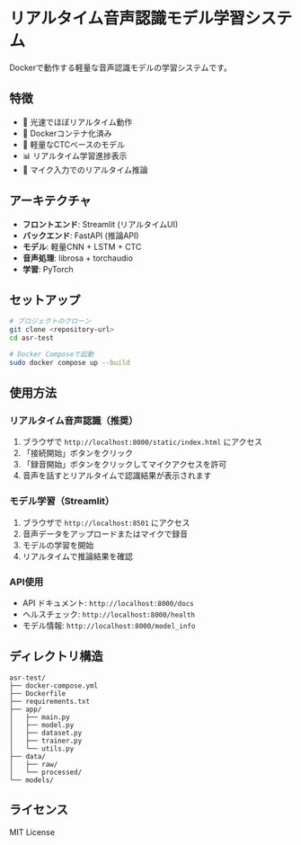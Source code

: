 # リアルタイム音声認識モデル学習システム

Dockerで動作する軽量な音声認識モデルの学習システムです。

## 特徴

- 🚀 光速でほぼリアルタイム動作
- 🐳 Dockerコンテナ化済み
- 🎯 軽量なCTCベースのモデル
- 📊 リアルタイム学習進捗表示
- 🎤 マイク入力でのリアルタイム推論

## アーキテクチャ

- **フロントエンド**: Streamlit (リアルタイムUI)
- **バックエンド**: FastAPI (推論API)
- **モデル**: 軽量CNN + LSTM + CTC
- **音声処理**: librosa + torchaudio
- **学習**: PyTorch

## セットアップ

```bash
# プロジェクトのクローン
git clone <repository-url>
cd asr-test

# Docker Composeで起動
sudo docker compose up --build
```

## 使用方法

### リアルタイム音声認識（推奨）
1. ブラウザで `http://localhost:8000/static/index.html` にアクセス
2. 「接続開始」ボタンをクリック
3. 「録音開始」ボタンをクリックしてマイクアクセスを許可
4. 音声を話すとリアルタイムで認識結果が表示されます

### モデル学習（Streamlit）
1. ブラウザで `http://localhost:8501` にアクセス
2. 音声データをアップロードまたはマイクで録音
3. モデルの学習を開始
4. リアルタイムで推論結果を確認

### API使用
- API ドキュメント: `http://localhost:8000/docs`
- ヘルスチェック: `http://localhost:8000/health`
- モデル情報: `http://localhost:8000/model_info`

## ディレクトリ構造

```
asr-test/
├── docker-compose.yml
├── Dockerfile
├── requirements.txt
├── app/
│   ├── main.py
│   ├── model.py
│   ├── dataset.py
│   ├── trainer.py
│   └── utils.py
├── data/
│   ├── raw/
│   └── processed/
└── models/
```

## ライセンス

MIT License
